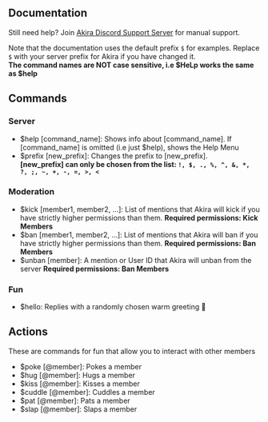## Documentation
Still need help? Join [Akira Discord Support Server](https://discord.gg/DAaRAHWw9W) for manual support.


Note that the documentation uses the default prefix `$` for examples. Replace `$` with your server prefix for Akira if you have changed it. <br/>
**The command names are NOT case sensitive, i.e $HeLp works the same as $help**

## Commands
### Server
- $help [command_name]: Shows info about [command_name]. If [command_name] is omitted (i.e just $help), shows the Help Menu
- $prefix [new_prefix]: Changes the prefix to [new_prefix]. <br/>
**[new_prefix] can only be chosen from the list: `!, $, ., %, ^, &, *, ?, ;, ~, +, -, =, >, <`**
### Moderation
- $kick [member1, member2, ...]: List of mentions that Akira will kick if you have strictly higher permissions than them.
**Required permissions: Kick Members**
- $ban [member1, member2, ...]: List of mentions that Akira will ban if you have strictly higher permissions than them.
**Required permissions: Ban Members**
- $unban [member]: A mention or User ID that Akira will unban from the server
**Required permissions: Ban Members**
### Fun 
- $hello: Replies with a randomly chosen warm greeting 🤎

## Actions
These are commands for fun that allow you to interact with other members
- $poke [@member]: Pokes a member
- $hug [@member]: Hugs a member
- $kiss [@member]: Kisses a member
- $cuddle [@member]: Cuddles a member
- $pat [@member]: Pats a member
- $slap [@member]: Slaps a member
